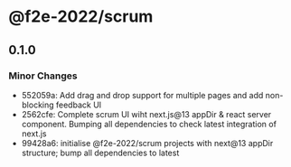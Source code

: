 # @f2e-2022/scrum

## 0.1.0

### Minor Changes

- 552059a: Add drag and drop support for multiple pages and add non-blocking feedback UI
- 2562cfe: Complete scrum UI wiht next.js@13 appDir & react server component. Bumping all dependencies to check latest integration of next.js
- 99428a6: initialise @f2e-2022/scrum projects with next@13 appDir structure; bump all dependencies to latest

